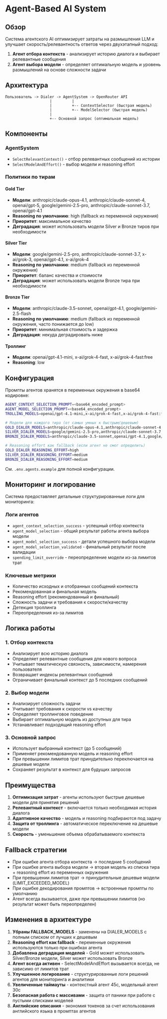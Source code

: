 # Agent-Based AI System

## Обзор

Система агентского AI оптимизирует затраты на размышления LLM и улучшает скорость/релевантность ответов через двухэтапный подход:

1. **Агент отбора контекста** - анализирует историю диалога и выбирает релевантные сообщения
2. **Агент выбора модели** - определяет оптимальную модель и уровень размышлений на основе сложности задачи

## Архитектура

```
Пользователь -> Dialer -> AgentSystem -> OpenRouter API
                    |         |
                    |         +-- ContextSelector (быстрая модель)
                    |         +-- ModelSelector (быстрая модель)  
                    |
                    +-- Основной запрос (оптимальная модель)
```

## Компоненты

### AgentSystem
- `SelectRelevantContext()` - отбор релевантных сообщений из истории
- `SelectModelAndEffort()` - выбор модели и reasoning effort

### Политики по тирам

#### Gold Tier
- **Модели**: anthropic/claude-opus-4.1, anthropic/claude-sonnet-4, openai/gpt-5, google/gemini-2.5-pro, anthropic/claude-sonnet-3.7, openai/gpt-4.1
- **Reasoning по умолчанию**: high (fallback из переменной окружения)
- **Приоритет**: максимальное качество
- **Деградация**: может использовать модели Silver и Bronze тиров при необходимости

#### Silver Tier  
- **Модели**: google/gemini-2.5-pro, anthropic/claude-sonnet-3.7, x-ai/grok-3, openai/gpt-4.1, x-ai/grok-4
- **Reasoning по умолчанию**: medium (fallback из переменной окружения)
- **Приоритет**: баланс качества и стоимости
- **Деградация**: может использовать модели Bronze тира при необходимости

#### Bronze Tier
- **Модели**: anthropic/claude-3.5-sonnet, openai/gpt-4.1, google/gemini-2.5-flash
- **Reasoning по умолчанию**: medium (fallback из переменной окружения, часто понижается до low)
- **Приоритет**: минимальная стоимость и задержка
- **Деградация**: некуда деградировать ниже

#### Троллинг
- **Модели**: openai/gpt-4.1-mini, x-ai/grok-4-fast, x-ai/grok-4-fast:free
- **Reasoning**: low

## Конфигурация

Промпты агентов хранятся в переменных окружения в base64 кодировке:

```bash
AGENT_CONTEXT_SELECTION_PROMPT=<base64_encoded_prompt>
AGENT_MODEL_SELECTION_PROMPT=<base64_encoded_prompt>
TROLLING_MODELS=openai/gpt-4.1-mini,x-ai/grok-4-fast,x-ai/grok-4-fast:free

# Модели для каждого тира (от самых умных к быстрым/дешевым)
GOLD_DIALER_MODELS=anthropic/claude-opus-4.1,anthropic/claude-sonnet-4,openai/gpt-5,google/gemini-2.5-pro,...
SILVER_DIALER_MODELS=google/gemini-2.5-pro,anthropic/claude-sonnet-3.7,x-ai/grok-3,...
BRONZE_DIALER_MODELS=anthropic/claude-3.5-sonnet,openai/gpt-4.1,google/gemini-2.5-flash

# Reasoning effort как fallback (если агент не смог определить)
GOLD_DIALER_REASONING_EFFORT=high
SILVER_DIALER_REASONING_EFFORT=medium
BRONZE_DIALER_REASONING_EFFORT=medium
```

См. `.env.agents.example` для полной конфигурации.

## Мониторинг и логирование

Система предоставляет детальные структурированные логи для мониторинга:

### Логи агентов
- `agent_context_selection_success` - успешный отбор контекста
- `agent_model_selection` - общий результат работы агента выбора модели  
- `agent_model_selection_success` - детали успешного выбора модели
- `agent_model_selection_validated` - финальный результат после валидации
- `spending_limit_override` - переопределение модели из-за лимитов трат

### Ключевые метрики
- Количество исходных и отобранных сообщений контекста
- Рекомендованная и финальная модель
- Reasoning effort (рекомендованный и финальный)
- Сложность задачи и требования к скорости/качеству
- Детекция троллинга
- Переопределения из-за лимитов

## Логика работы

### 1. Отбор контекста
- Анализирует всю историю диалога
- Определяет релевантные сообщения для нового вопроса
- Учитывает тематическую связность, зависимости, намерения пользователя
- Возвращает индексы релевантных сообщений
- Ограничивает финальный контекст до 5 последних сообщений

### 2. Выбор модели
- Анализирует сложность задачи
- Учитывает требования к скорости vs качеству  
- Определяет троллинговое поведение
- Выбирает оптимальную модель из доступных для тира
- Устанавливает подходящий reasoning effort

### 3. Основной запрос
- Использует выбранный контекст (до 5 сообщений)
- Применяет рекомендованную модель и reasoning effort
- При превышении лимитов трат принудительно переключается на дешевые модели
- Сохраняет результат в контекст для будущих запросов

## Преимущества

1. **Оптимизация затрат** - агенты используют быстрые дешевые модели для принятия решений
2. **Релевантный контекст** - включается только необходимая история диалога  
3. **Адаптивное качество** - модель и reasoning подбираются под задачу
4. **Защита от троллинга** - автоматическое переключение на дешевые модели
5. **Скорость** - уменьшение объема обрабатываемого контекста

## Fallback стратегии

- При ошибке агента отбора контекста → последние 5 сообщений
- При ошибке агента выбора модели → вторая модель из списка тира + reasoning effort из переменных окружения
- При превышении лимитов трат → принудительные дешевые модели (LIMIT_EXCEEDED_MODEL)
- При ошибке декодирования промптов → встроенные промпты по умолчанию
- Агент всегда вызывается, даже при превышении лимитов (но результат может быть переопределен)

## Изменения в архитектуре

1. **Убраны FALLBACK_MODELS** - заменены на DIALER_MODELS с полным списком от лучших к дешевым
2. **Reasoning effort как fallback** - переменные окружения используются только при ошибках агента
3. **Добавлена деградация моделей** - Gold может использовать Silver/Bronze модели, Silver может использовать Bronze
4. **Агент всегда активен** - SelectModelAndEffort вызывается всегда, не зависимо от лимитов трат
5. **Улучшенное логирование** - структурированные логи решений агентов для мониторинга и аналитики
6. **Увеличенные таймауты** - контекстный агент 45с, модельный агент 30с
7. **Безопасная работа с массивами** - защита от паники при работе с пустыми списками моделей
8. **Английские описания** - экономия токенов за счет использования английского языка в промптах агентов